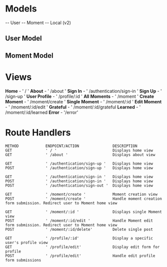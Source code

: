 # Models

-- User
-- Moment
-- Local (v2)

## User Model

## Moment Model

# Views

**Home** - ' / '
**About** - ' /about '
**Sign In** - ' /authentication/sign-in '
**Sign Up** - ' /sign-up '
**User Profile** - ' /profile/:id '
**All Moments** - ' /moment '
**Create Moment** - ' /moment/create '
**Single Moment** - ' /moment/:id '
**Edit Moment** - ' /moment/:id/edit '
**Grateful** - ' /moment/:id/grateful
**Learned** - ' /moment/:id/learned
**Error** - '/error'

# Route Handlers

```
METHOD            ENDPOINT/ACTION               DESCRIPTION
GET               ' / '                         Displays home view
GET               ' /about '                    Displays about view

GET               ' /authentication/sign-up '   Displays home view
POST              ' /authentication/sign-up '   Displays home view

GET               ' /authentication/sign-in '   Displays home view
POST              ' /authentication/sign-in '   Displays home view
POST              ' /authentication/sign-out '  Displays home view

GET               ' /moment/create '            Moment creation view
POST              ' /moment/create '            Handle moment creation form submission. Redirect user to Moment home view

GET               ' /moment/:id '               Displays single Moment view
POST              ' /moment/:id/edit '          Handle Moment edit form submission. Redirect user to Moment home view
POST              ' /moment/:id/delete'         Delete single post

GET               ' /profile/:id'               Display a specific user's profile view
GET               ' /profile/edit'              Display edit form for profile
POST              ' /profile/edit'              Handle edit profile form submissions
```
